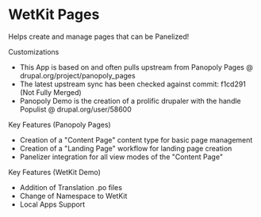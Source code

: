 WetKit Pages
==============
Helps create and manage pages that can be Panelized!

Customizations
* This App is based on and often pulls upstream from Panopoly Pages @ drupal.org/project/panopoly_pages
* The latest upstream sync has been checked against commit: f1cd291 (Not Fully Merged)
* Panopoly Demo is the creation of a prolific drupaler with the handle Populist @ drupal.org/user/58600

Key Features (Panopoly Pages)
* Creation of a "Content Page" content type for basic page management
* Creation of a "Landing Page" workflow for landing page creation
* Panelizer integration for all view modes of the "Content Page"

Key Features (WetKit Demo)
* Addition of Translation .po files
* Change of Namespace to WetKit
* Local Apps Support
